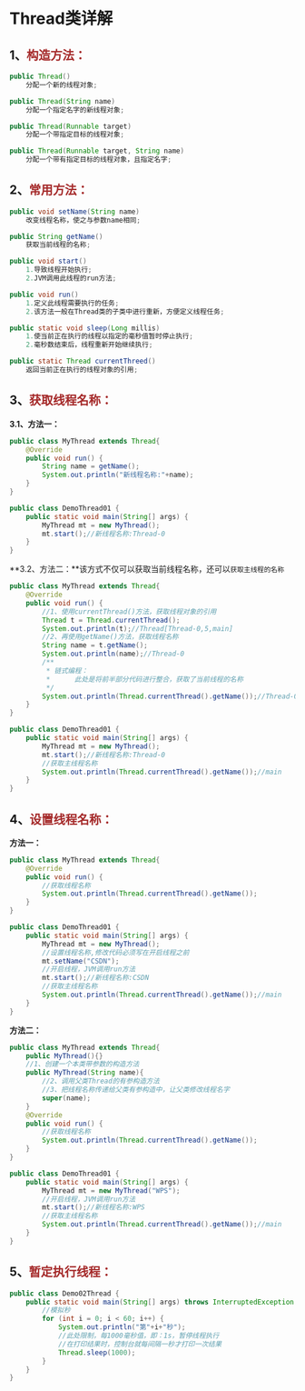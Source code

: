 # Thread类详解

## 1、<span style="color:brown">构造方法：</span>

```java
public Thread()
    分配一个新的线程对象;
```

```java
public Thread(String name)
    分配一个指定名字的新线程对象;
```

```java
public Thread(Runnable target)
    分配一个带指定目标的线程对象;
```

```java
public Thread(Runnable target, String name)
    分配一个带有指定目标的线程对象，且指定名字;
```

## 2、<span style="color:brown">常用方法：</span>

```java
public void setName(String name)
    改变线程名称，使之与参数name相同;
```

```java
public String getName()
    获取当前线程的名称;
```

```java
public void start()
    1.导致线程开始执行;
	2.JVM调用此线程的run方法;
```

```java
public void run()
    1.定义此线程需要执行的任务;
	2.该方法一般在Thread类的子类中进行重新，方便定义线程任务;
```

```java
public static void sleep(Long millis)
    1.使当前正在执行的线程以指定的毫秒值暂时停止执行;
	2.毫秒数结束后，线程重新开始继续执行;
```

```java
public static Thread currentThreed()
    返回当前正在执行的线程对象的引用;
```

## 3、<span style="color:brown">获取线程名称：</span>

**3.1、方法一：**

```java
public class MyThread extends Thread{
    @Override
    public void run() {
        String name = getName();
        System.out.println("新线程名称:"+name);
    }
}
```

```java
public class DemoThread01 {
    public static void main(String[] args) {
        MyThread mt = new MyThread();
        mt.start();//新线程名称:Thread-0
    }
}
```

**3.2、方法二：**该方式不仅可以获取当前线程名称，还可以`获取主线程的名称`

```java
public class MyThread extends Thread{
    @Override
    public void run() {
        //1、使用currentThread()方法，获取线程对象的引用
        Thread t = Thread.currentThread();
        System.out.println(t);//Thread[Thread-0,5,main]
        //2、再使用getName()方法，获取线程名称
        String name = t.getName();
        System.out.println(name);//Thread-0
        /**
         * 链式编程：
         *      此处是将前半部分代码进行整合，获取了当前线程的名称
         */
        System.out.println(Thread.currentThread().getName());//Thread-0
    }
}
```

```java
public class DemoThread01 {
    public static void main(String[] args) {
        MyThread mt = new MyThread();
        mt.start();//新线程名称:Thread-0
        //获取主线程名称
        System.out.println(Thread.currentThread().getName());//main
    }
}
```

## 4、<span style="color:brown">设置线程名称：</span>

**方法一：**

```java
public class MyThread extends Thread{
    @Override
    public void run() {
        //获取线程名称
        System.out.println(Thread.currentThread().getName());
    }
}
```

```java
public class DemoThread01 {
    public static void main(String[] args) {
        MyThread mt = new MyThread();
        //设置线程名称,修改代码必须写在开启线程之前
        mt.setName("CSDN");
        //开启线程，JVM调用run方法
        mt.start();//新线程名称:CSDN
        //获取主线程名称
        System.out.println(Thread.currentThread().getName());//main
    }
}
```

**方法二：**

```java
public class MyThread extends Thread{
    public MyThread(){}
    //1、创建一个本类带参数的构造方法
    public MyThread(String name){
        //2、调用父类Thread的有参构造方法
        //3、把线程名称传递给父类有参构造中，让父类修改线程名字
        super(name);
    }
    @Override
    public void run() {
        //获取线程名称
        System.out.println(Thread.currentThread().getName());
    }
}
```

```java
public class DemoThread01 {
    public static void main(String[] args) {
        MyThread mt = new MyThread("WPS");
        //开启线程，JVM调用run方法
        mt.start();//新线程名称:WPS
        //获取主线程名称
        System.out.println(Thread.currentThread().getName());//main
    }
}
```

## 5、<span style="color:brown">暂定执行线程：</span>

```java
public class Demo02Thread {
    public static void main(String[] args) throws InterruptedException {
        //模拟秒
        for (int i = 0; i < 60; i++) {
            System.out.println("第"+i+"秒");
            //此处限制，每1000毫秒值，即：1s，暂停线程执行
            //在打印结果时，控制台就每间隔一秒才打印一次结果
            Thread.sleep(1000);
        }
    }
}
```
